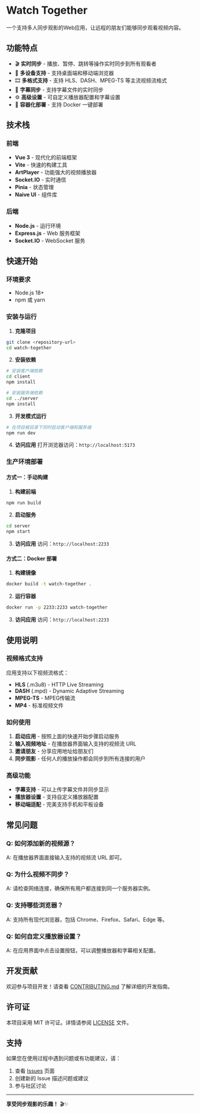 # Watch Together

一个支持多人同步观影的Web应用，让远程的朋友们能够同步观看视频内容。

## 功能特点

- 🎬 **实时同步** - 播放、暂停、跳转等操作实时同步到所有观看者
- 📱 **多设备支持** - 支持桌面端和移动端浏览器
- 🎞️ **多格式支持** - 支持 HLS、DASH、MPEG-TS 等主流视频流格式
- 📝 **字幕同步** - 支持字幕文件的实时同步
- ⚙️ **高级设置** - 可自定义播放器配置和字幕设置
- 🐳 **容器化部署** - 支持 Docker 一键部署

## 技术栈

### 前端
- **Vue 3** - 现代化的前端框架
- **Vite** - 快速的构建工具
- **ArtPlayer** - 功能强大的视频播放器
- **Socket.IO** - 实时通信
- **Pinia** - 状态管理
- **Naive UI** - 组件库

### 后端
- **Node.js** - 运行环境
- **Express.js** - Web 服务框架
- **Socket.IO** - WebSocket 服务

## 快速开始

### 环境要求

- Node.js 18+
- npm 或 yarn

### 安装与运行

1. **克隆项目**
```bash
git clone <repository-url>
cd watch-together
```

2. **安装依赖**
```bash
# 安装客户端依赖
cd client
npm install

# 安装服务端依赖
cd ../server
npm install
```

3. **开发模式运行**
```bash
# 在项目根目录下同时启动客户端和服务端
npm run dev
```

4. **访问应用**
打开浏览器访问：`http://localhost:5173`

### 生产环境部署

#### 方式一：手动构建

1. **构建前端**
```bash
npm run build
```

2. **启动服务**
```bash
cd server
npm start
```

3. **访问应用**
访问：`http://localhost:2233`

#### 方式二：Docker 部署

1. **构建镜像**
```bash
docker build -t watch-together .
```

2. **运行容器**
```bash
docker run -p 2233:2233 watch-together
```

3. **访问应用**
访问：`http://localhost:2233`

## 使用说明

### 视频格式支持

应用支持以下视频流格式：
- **HLS** (.m3u8) - HTTP Live Streaming
- **DASH** (.mpd) - Dynamic Adaptive Streaming
- **MPEG-TS** - MPEG传输流
- **MP4** - 标准视频文件

### 如何使用

1. **启动应用** - 按照上面的快速开始步骤启动服务
2. **输入视频地址** - 在播放器界面输入支持的视频流 URL
3. **邀请朋友** - 分享应用地址给朋友们
4. **同步观影** - 任何人的播放操作都会同步到所有连接的用户

### 高级功能

- **字幕支持** - 可以上传字幕文件并同步显示
- **播放器设置** - 支持自定义播放器配置
- **移动端适配** - 完美支持手机和平板设备

## 常见问题

### Q: 如何添加新的视频源？
A: 在播放器界面直接输入支持的视频流 URL 即可。

### Q: 为什么视频不同步？
A: 请检查网络连接，确保所有用户都连接到同一个服务器实例。

### Q: 支持哪些浏览器？
A: 支持所有现代浏览器，包括 Chrome、Firefox、Safari、Edge 等。

### Q: 如何自定义播放器设置？
A: 在应用界面中点击设置按钮，可以调整播放器和字幕相关配置。

## 开发贡献

欢迎参与项目开发！请查看 [CONTRIBUTING.md](CONTRIBUTING.md) 了解详细的开发指南。

## 许可证

本项目采用 MIT 许可证。详情请参阅 [LICENSE](LICENSE) 文件。

## 支持

如果您在使用过程中遇到问题或有功能建议，请：

1. 查看 [Issues](../../issues) 页面
2. 创建新的 Issue 描述问题或建议
3. 参与社区讨论

---

**享受同步观影的乐趣！** 🎬✨